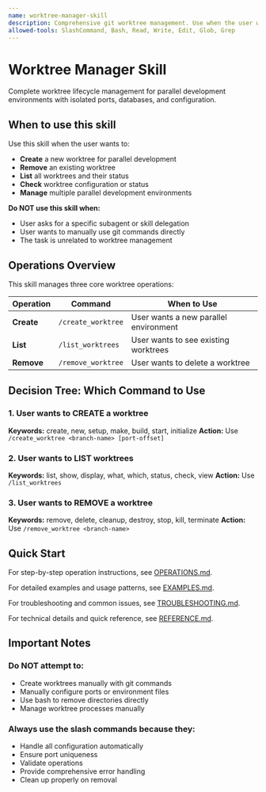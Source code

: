 ```yaml
---
name: worktree-manager-skill
description: Comprehensive git worktree management. Use when the user wants to create, remove, list, or manage worktrees. Handles all worktree operations including creation, deletion, and status checking.
allowed-tools: SlashCommand, Bash, Read, Write, Edit, Glob, Grep
---
```


# Worktree Manager Skill

Complete worktree lifecycle management for parallel development environments with isolated ports, databases, and configuration.

## When to use this skill

Use this skill when the user wants to:
- **Create** a new worktree for parallel development
- **Remove** an existing worktree
- **List** all worktrees and their status
- **Check** worktree configuration or status
- **Manage** multiple parallel development environments

**Do NOT use this skill when:**
- User asks for a specific subagent or skill delegation
- User wants to manually use git commands directly
- The task is unrelated to worktree management

## Operations Overview

This skill manages three core worktree operations:

| Operation | Command | When to Use |
|-----------|---------|-------------|
| **Create** | `/create_worktree` | User wants a new parallel environment |
| **List** | `/list_worktrees` | User wants to see existing worktrees |
| **Remove** | `/remove_worktree` | User wants to delete a worktree |

## Decision Tree: Which Command to Use

### 1. User wants to CREATE a worktree
**Keywords:** create, new, setup, make, build, start, initialize
**Action:** Use `/create_worktree <branch-name> [port-offset]`

### 2. User wants to LIST worktrees
**Keywords:** list, show, display, what, which, status, check, view
**Action:** Use `/list_worktrees`

### 3. User wants to REMOVE a worktree
**Keywords:** remove, delete, cleanup, destroy, stop, kill, terminate
**Action:** Use `/remove_worktree <branch-name>`

## Quick Start

For step-by-step operation instructions, see [OPERATIONS.md](OPERATIONS.md).

For detailed examples and usage patterns, see [EXAMPLES.md](EXAMPLES.md).

For troubleshooting and common issues, see [TROUBLESHOOTING.md](TROUBLESHOOTING.md).

For technical details and quick reference, see [REFERENCE.md](REFERENCE.md).

## Important Notes

### Do NOT attempt to:
- Create worktrees manually with git commands
- Manually configure ports or environment files
- Use bash to remove directories directly
- Manage worktree processes manually

### Always use the slash commands because they:
- Handle all configuration automatically
- Ensure port uniqueness
- Validate operations
- Provide comprehensive error handling
- Clean up properly on removal
